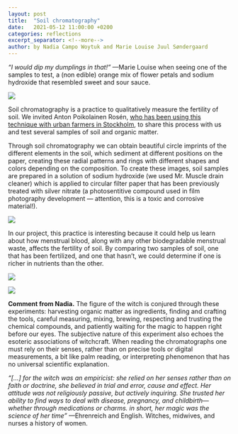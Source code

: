 ```yaml
---
layout: post
title:  "Soil chromatography"
date:   2021-05-12 11:00:00 +0200
categories: reflections
excerpt_separator: <!--more-->
author: by Nadia Campo Woytuk and Marie Louise Juul Søndergaard
---
```


_“I would dip my dumplings in that!”_  —Marie Louise when seeing one of the samples to test, a (non edible) orange mix of flower petals and sodium hydroxide that resembled sweet and sour sauce.

![](/biomenstrual/assets/images/EzcQWVvWYAA2KqK.jpeg)

Soil chromatography is a practice to qualitatively measure the fertility of soil. We invited Anton Poikolainen Rosén,  [who has been using this technique with urban farmers in Stockholm](https://doi.org/10.1145/3441000.3441026), to share this process with us and test several samples of soil and organic matter.

<!--more-->

Through soil chromatography we can obtain beautiful circle imprints of the different elements in the soil, which sediment at different positions on the paper, creating these radial patterns and rings with different shapes and colors depending on the composition. To create these images, soil samples are prepared in a solution of sodium hydroxide (we used Mr. Muscle drain cleaner) which is applied to circular filter paper that has been previously treated with silver nitrate (a photosentitive compound used in film photography development — attention, this is a toxic and corrosive material!).

![](/biomenstrual/assets/images/IMG_4884.jpg)

In our project, this practice is interesting because it could help us learn about how menstrual blood, along with any other biodegradable menstrual waste, affects the fertility of soil. By comparing two samples of soil, one that has been fertilized, and one that hasn’t, we could determine if one is richer in nutrients than the other.

![](/biomenstrual/assets/images/IMG_5719.jpeg)

![](/biomenstrual/assets/images/Ezf3cELWUAArdKz.jpeg)

**Comment from Nadia.** The figure of the witch is conjured through these experiments: harvesting organic matter as ingredients, finding and crafting the tools, careful measuring, mixing, brewing, respecting and trusting the chemical compounds, and patiently waiting for the magic to happen right before our eyes. The subjective nature of this experiment also echoes the esoteric associations of witchcraft. When reading the chromatographs one must rely on their senses, rather than on precise tools or digital measurements, a bit like palm reading, or interpreting phenomenon that has no universal scientific explanation. 

_“[…] for the witch was an empiricist: she relied on her senses rather than on faith or doctrine, she believed in trial and error, cause and effect. Her attitude was not religiously passive, but actively inquiring. She trusted her ability to find ways to deal with disease, pregnancy, and childbirth—whether through medications or charms. in short, her magic was the science of her time”_ —Ehrenreich and English. Witches, midwives, and nurses a history of women.

